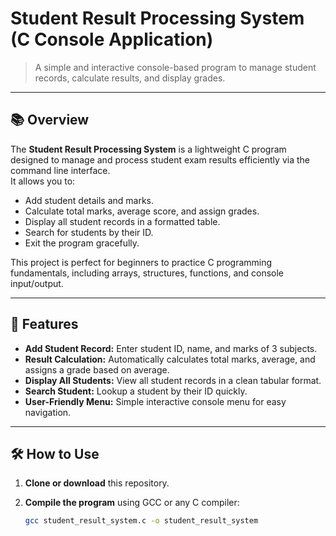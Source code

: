 # Student Result Processing System (C Console Application)

> A simple and interactive console-based program to manage student records, calculate results, and display grades.

---

## 📚 Overview

The **Student Result Processing System** is a lightweight C program designed to manage and process student exam results efficiently via the command line interface.  
It allows you to:

- Add student details and marks.
- Calculate total marks, average score, and assign grades.
- Display all student records in a formatted table.
- Search for students by their ID.
- Exit the program gracefully.

This project is perfect for beginners to practice C programming fundamentals, including arrays, structures, functions, and console input/output.

---

## 🎯 Features

- **Add Student Record:** Enter student ID, name, and marks of 3 subjects.
- **Result Calculation:** Automatically calculates total marks, average, and assigns a grade based on average.
- **Display All Students:** View all student records in a clean tabular format.
- **Search Student:** Lookup a student by their ID quickly.
- **User-Friendly Menu:** Simple interactive console menu for easy navigation.

---

## 🛠️ How to Use

1. **Clone or download** this repository.

2. **Compile the program** using GCC or any C compiler:
   ```bash
   gcc student_result_system.c -o student_result_system
